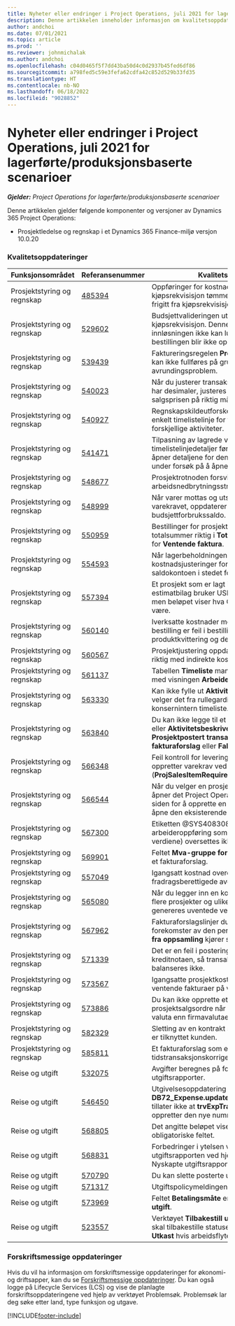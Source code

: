 ```yaml
---
title: Nyheter eller endringer i Project Operations, juli 2021 for lagerførte/produksjonsbaserte scenarioer
description: Denne artikkelen inneholder informasjon om kvalitetsoppdateringene som er tilgjengelige i utgivelsen av Project Operations for lagerførte/produksjonsbaserte scenarioer fra juli 2021.
author: andchoi
ms.date: 07/01/2021
ms.topic: article
ms.prod: ''
ms.reviewer: johnmichalak
ms.author: andchoi
ms.openlocfilehash: c04d0465f5f7dd43ba50d4c0d2937b45fed6df86
ms.sourcegitcommit: a798fed5c59e3fefa62cdfa42c852d529b33fd35
ms.translationtype: HT
ms.contentlocale: nb-NO
ms.lasthandoff: 06/18/2022
ms.locfileid: "9028852"
---
```

# <a name="whats-new-or-changed-in-project-operations-july-2021-for-stockedproduction-based-scenarios"></a>Nyheter eller endringer i Project Operations, juli 2021 for lagerførte/produksjonsbaserte scenarioer

_**Gjelder:** Project Operations for lagerførte/produksjonsbaserte scenarioer_

Denne artikkelen gjelder følgende komponenter og versjoner av Dynamics 365 Project Operations:

- Prosjektledelse og regnskap i et Dynamics 365 Finance-miljø versjon 10.0.20
 
### <a name="quality-updates"></a>Kvalitetsoppdateringer
                                                                                                                                                                                  
| Funksjonsområdet                      | Referansenummer| Kvalitetsoppdatering                                                                                                                                                                          |
|-----------------------------------|--------|---------------------------------------------------------------------------------------------------------------------------------------------------------------------------------|
| Prosjektstyring og regnskap | [485394](https://fix.lcs.dynamics.com/Issue/Details/?bugId=485394) | Oppføringer for kostnadsinnsats fra kjøpsrekvisisjon tømmes så snart bestillingen er frigitt fra kjøpsrekvisisjonsproblemet.                                                                           |
| Prosjektstyring og regnskap | [529602](https://fix.lcs.dynamics.com/Issue/Details/?bugId=529602) | Budsjettvalideringen utføres to ganger i kjøpsrekvisisjon. Denne dupliseringen betyr at innløsningen ikke kan lukkes, og den tilsvarende bestillingen blir ikke opprettet.                                                                                                                        |
| Prosjektstyring og regnskap | [539439](https://fix.lcs.dynamics.com/Issue/Details/?bugId=539439) | Faktureringsregelen **Prosent som skal faktureres** kan ikke fullføres på grunn av et avrundingsproblem.                                                                              |
| Prosjektstyring og regnskap | [540023](https://fix.lcs.dynamics.com/Issue/Details/?bugId=540023) | Når du justerer transaksjonen og prosentandelen har desimaler, justeres ikke kostnaden og salgsprisen på riktig måte.                                      |
| Prosjektstyring og regnskap | [540927](https://fix.lcs.dynamics.com/Issue/Details/?bugId=540927) | Regnskapskildeutforskeren viser timer for én enkelt timelistelinje for flere timelistelinjer med forskjellige aktiviteter.                                      |
| Prosjektstyring og regnskap | [541471](https://fix.lcs.dynamics.com/Issue/Details/?bugId=541471) | Tilpasning av lagrede visninger og timelistelinjedetaljer fører til at systemet alltid åpner detaljene for den første timelisten i listen under forsøk på å åpne en timeliste.  |
| Prosjektstyring og regnskap | [548677](https://fix.lcs.dynamics.com/Issue/Details/?bugId=548677) | Prosjektrotnoden forsvinner, og oppføringer for arbeidsnedbrytningsstruktur slettes etter import.                                                                                             |
| Prosjektstyring og regnskap | [548999](https://fix.lcs.dynamics.com/Issue/Details/?bugId=548999) | Når varer mottas og utstedes delvis fra varekravet, oppdaterer systemet feil budsjettforbrukssaldo. |
| Prosjektstyring og regnskap | [550959](https://fix.lcs.dynamics.com/Issue/Details/?bugId=550959) | Bestillinger for prosjekthonorar viser ikke totalsummer riktig i **Totaler**-ruten eller rutenettet for **Ventende faktura**.                                                                  |
| Prosjektstyring og regnskap | [554593](https://fix.lcs.dynamics.com/Issue/Details/?bugId=554593) | Når lagerbeholdningen lukkes, posteres kostnadsjusteringer for prosjektvaren til saldokontoen i stedet for resultatkontoen.                                                            |
| Prosjektstyring og regnskap | [557394](https://fix.lcs.dynamics.com/Issue/Details/?bugId=557394) | Et prosjekt som er lagt inn for transaksjoner og et estimatbilag bruker USD som regnskapsvaluta, men beløpet viser hva CAD-ekvivalenten vil være.              |
| Prosjektstyring og regnskap | [560140](https://fix.lcs.dynamics.com/Issue/Details/?bugId=560140) | Iverksatte kostnader med et varekrav og en bestilling er feil i bestillingsfakturaprosessen med produktkvittering og delfakturering.       |
| Prosjektstyring og regnskap | [560567](https://fix.lcs.dynamics.com/Issue/Details/?bugId=560567) | Prosjektjustering oppdaterer ikke salgsbeløpet riktig med indirekte kostnader.                                                                                    |
| Prosjektstyring og regnskap | [561137](https://fix.lcs.dynamics.com/Issue/Details/?bugId=561137) | Tabellen **Timeliste** mangler en definert relasjon med visningen **Arbeider/ressurs**.                                                                                   |
| Prosjektstyring og regnskap | [563330](https://fix.lcs.dynamics.com/Issue/Details/?bugId=563330) | Kan ikke fylle ut **Aktivitetsnummer**-feltet når du velger det fra rullegardinlisten for en konsernintern timeliste.                                                                 |
| Prosjektstyring og regnskap | [563840](https://fix.lcs.dynamics.com/Issue/Details/?bugId=563840) | Du kan ikke legge til et tilpasset felt for **Formål** eller **Aktivitetsbeskrivelse** på følgende sider: **Prosjektpostert transaksjon**, **Oppretting fakturaforslag** eller **Fakturaforslag**.  |
| Prosjektstyring og regnskap | [566348](https://fix.lcs.dynamics.com/Issue/Details/?bugId=566348) | Feil kontroll for leveringsdato angis når du oppretter varekrav ved hjelp av databehandling (**ProjSalesItemRequirementEntity**).                                              |
| Prosjektstyring og regnskap | [566544](https://fix.lcs.dynamics.com/Issue/Details/?bugId=566544) | Når du velger en prosjektkontrakt-ID i Økonomi, åpner det Project Operations-integrerte miljøet siden for å opprette en ny oppføring i stedet for å åpne den eksisterende prosjektkontrakten.                                                                                                                 |
| Prosjektstyring og regnskap | [567300](https://fix.lcs.dynamics.com/Issue/Details/?bugId=567300) |  Etiketten @SYS4083080 (Finner ikke en unik arbeideroppføring som samsvarer med de angitte verdiene) oversettes ikke til dansk.                                |
| Prosjektstyring og regnskap | [569901](https://fix.lcs.dynamics.com/Issue/Details/?bugId=569901) | Feltet **Mva-gruppe for vare** kan ikke redigeres i et fakturaforslag.                                                                               |
| Prosjektstyring og regnskap | [557049](https://fix.lcs.dynamics.com/Issue/Details/?bugId=557049) | Igangsatt kostnad overdrives med ikke-fradragsberettigede avgiftsbeløp.                                                                                                    |
| Prosjektstyring og regnskap | [565080](https://fix.lcs.dynamics.com/Issue/Details/?bugId=565080) | Når du legger inn en konsernintern timeliste med flere prosjekter og ulike finansdimensjoner, genereres uventede verdier i hovedboken.                             |
| Prosjektstyring og regnskap | [567962](https://fix.lcs.dynamics.com/Issue/Details/?bugId=567962) | Fakturaforslagslinjer dupliseres på grunn av flere forekomster av den periodiske prosessen, **Import fra oppsamling** kjører samtidig.                                      |
| Prosjektstyring og regnskap | [571339](https://fix.lcs.dynamics.com/Issue/Details/?bugId=571339) | Det er en feil i postering av fakturaforslaget for kreditnotaen, så transaksjonene på bilaget balanseres ikke.    |
| Prosjektstyring og regnskap | [573567](https://fix.lcs.dynamics.com/Issue/Details/?bugId=573567) | Igangsatte prosjektkostnader blir feil etter at ventende fakturaer på vent er frigitt.                                                                             |
| Prosjektstyring og regnskap | [573886](https://fix.lcs.dynamics.com/Issue/Details/?bugId=573886) | Du kan ikke opprette et notat for en prosjektsalgsordre når avgiften er i en annen valuta enn firmavalutaen.                                      |
| Prosjektstyring og regnskap | [582329](https://fix.lcs.dynamics.com/Issue/Details/?bugId=582329) | Sletting av en kontrakt sletter også adressen som er tilknyttet kunden.                                                                                     |
| Prosjektstyring og regnskap | [585811](https://fix.lcs.dynamics.com/Issue/Details/?bugId=585811) | Et fakturaforslag som er et resultat av en negativ tidstransaksjonskorrigering, kan ikke posteres.                                                                    |
| Reise og utgift                  | [532075](https://fix.lcs.dynamics.com/Issue/Details/?bugId=532075) | Avgifter beregnes på forskjellig måte i utgiftsrapporter.                                                                                                                  |
| Reise og utgift                  | [546450](https://fix.lcs.dynamics.com/Issue/Details/?bugId=546450) | Utgivelsesoppdatering **DB72_Expense.updateTrvExpTransProjTransId()** tillater ikke at **trvExpTrans.ReferenceDataAreaId** oppretter den nye nummersekvensen.                    |
| Reise og utgift                  | [568805](https://fix.lcs.dynamics.com/Issue/Details/?bugId=568805) | Det angitte beløpet vises ikke med det obligatoriske feltet.                                                                                                             |
| Reise og utgift                  | [568831](https://fix.lcs.dynamics.com/Issue/Details/?bugId=568831) | Forbedringer i ytelsen ved å legge ved en utgift i utgiftsrapporten ved hjelp av brukergrensesnittet Nyskapte utgiftsrapporter.                                                            |
| Reise og utgift                  | [570790](https://fix.lcs.dynamics.com/Issue/Details/?bugId=570790) | Du kan slette posterte utgiftsrapporter.                                                                                           |
| Reise og utgift                  | [571317](https://fix.lcs.dynamics.com/Issue/Details/?bugId=571317) | Utgiftspolicymeldingen vises flere ganger.                                                                                                       |
| Reise og utgift                  | [573969](https://fix.lcs.dynamics.com/Issue/Details/?bugId=573969) | Feltet **Betalingsmåte** er inkludert i ruten **Ny utgift**.                                                                                                      |
| Reise og utgift                  | [523557](https://fix.lcs.dynamics.com/Issue/Details/?bugId=523557) | Verktøyet **Tilbakestill utgiftsdokumentstatus** skal tilbakestille statusen for utgiftsrapporten til **Utkast** hvis arbeidsflyten ikke ble funnet. 

### <a name="regulatory-updates"></a>Forskriftsmessige oppdateringer
Hvis du vil ha informasjon om forskriftsmessige oppdateringer for økonomi- og driftsapper, kan du se [Forskriftsmessige oppdateringer](/dynamics365/finance/localizations/regulatory-updates). Du kan også logge på Lifecycle Services (LCS) og vise de planlagte forskriftsoppdateringene ved hjelp av verktøyet Problemsøk. Problemsøk lar deg søke etter land, type funksjon og utgave.


[!INCLUDE[footer-include](../../includes/footer-banner.md)]
